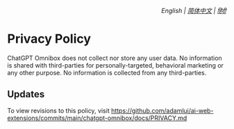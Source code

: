 <div align="right">
    <h6>
        <picture>
            <source type="image/svg+xml" media="(prefers-color-scheme: dark)" srcset="https://assets.chatgptomnibox.com/images/icons/earth/white/icon32.svg">
            <img height=14 src="https://assets.chatgptomnibox.com/images/icons/earth/black/icon32.svg">
        </picture>
        &nbsp;English |
        <a href="zh-cn/PRIVACY.md">简体中文</a> |
        <a href="hi/PRIVACY.md">हिंदी</a>
    </h6>
</div>

# Privacy Policy

ChatGPT Omnibox does not collect nor store any user data. No information is shared with third-parties for personally-targeted, behavioral marketing or any other purpose. No information is collected from any third-parties. 

## Updates

To view revisions to this policy, visit https://github.com/adamlui/ai-web-extensions/commits/main/chatgpt-omnibox/docs/PRIVACY.md

